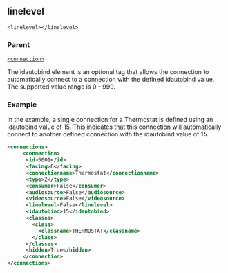 ## linelevel

`<linelevel></linelevel>`


### Parent

[`<connection>`][1]


The idautobind element is an optional tag that allows the connection to automatically connect to a connection with the defined idautobind value. The supported value range is 0 - 999.

### Example

In the example, a single connection for a Thermostat is defined using an idautobind value of 15.  This indicates that this connection will automatically connect to another defined connection with the idautobind value of 15. 


```xml
<connections>
     <connection>      
	  <id>5001</id>
      <facing>6</facing>
      <connectionname>Thermostat</connectionname>
      <type>2</type>
      <consumer>False</consumer>
      <audiosource>False</audiosource>
      <videosource>False</videosource>
      <linelevel>False</linelevel>
	  <idautobind>15</idautobind>
      <classes>
        <class>
          <classname>THERMOSTAT</classname>
        </class>
      </classes>
      <hidden>True</hidden>
     </connection>
</connections>
```





[1]:	https://verbose-telegram-5004f902.pages.github.io/#connections-xml-connection